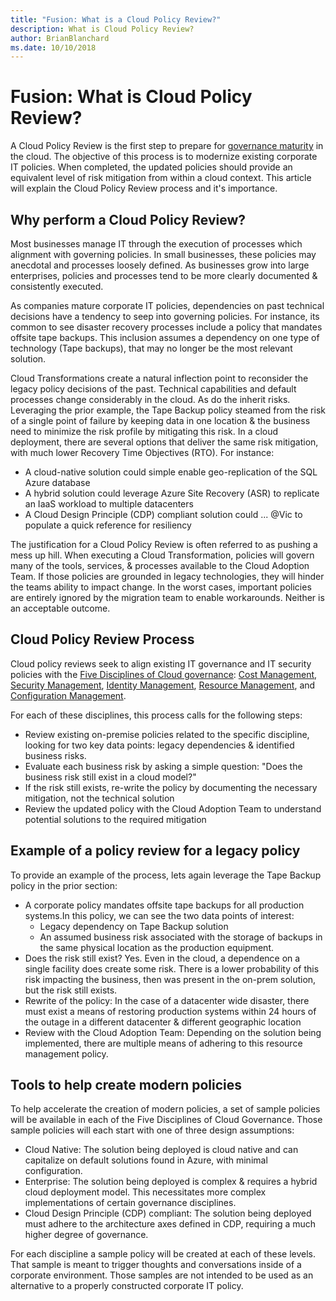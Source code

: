 ```yaml
---
title: "Fusion: What is a Cloud Policy Review?"
description: What is Cloud Policy Review?
author: BrianBlanchard
ms.date: 10/10/2018
---
```


# Fusion: What is Cloud Policy Review?

A Cloud Policy Review is the first step to prepare for [governance maturity](../overview.md) in the cloud. The objective of this process is to modernize existing corporate IT policies. When completed, the updated policies should provide an equivalent level of risk mitigation from within a cloud context. This article will explain the Cloud Policy Review process and it's importance.

## Why perform a Cloud Policy Review?

Most businesses manage IT through the execution of processes which alignment with governing policies. In small businesses, these policies may anecdotal and processes loosely defined. As businesses grow into large enterprises, policies and processes tend to be more clearly documented & consistently executed.

As companies mature corporate IT policies, dependencies on past technical decisions have a tendency to seep into governing policies. For instance, its common to see disaster recovery processes include a policy that mandates offsite tape backups. This inclusion assumes a dependency on one type of technology (Tape backups), that may no longer be the most relevant solution.

Cloud Transformations create a natural inflection point to reconsider the legacy policy decisions of the past. Technical capabilities and default processes change considerably in the cloud. As do the inherit risks. Leveraging the prior example, the Tape Backup policy steamed from the risk of a single point of failure by keeping data in one location & the business need to minimize the risk profile by mitigating this risk. In a cloud deployment, there are several options that deliver the same risk mitigation, with much lower Recovery Time Objectives (RTO). For instance:

* A cloud-native solution could simple enable geo-replication of the SQL Azure database
* A hybrid solution could leverage Azure Site Recovery (ASR) to replicate an IaaS workload to multiple datacenters
* A Cloud Design Principle (CDP) compliant solution could ... @Vic to populate a quick reference for resiliency

The justification for a Cloud Policy Review is often referred to as pushing a mess up hill. When executing a Cloud Transformation, policies will govern many of the tools, services, & processes available to the Cloud Adoption Team. If those policies are grounded in legacy technologies, they will hinder the teams ability to impact change. In the worst cases, important policies are entirely ignored by the migration team to enable workarounds. Neither is an acceptable outcome.

## Cloud Policy Review Process

Cloud policy reviews seek to align existing IT governance and IT security policies with the [Five Disciplines of Cloud governance](../overview.md): [Cost Management](../cost-management/overview.md), [Security Management](../security-management/overview.md), [Identity Management](../identity-management/overview.md), [Resource Management](../resource-management/overview.md), and [Configuration Management](../configuration-management/overview.md).

For each of these disciplines, this process calls for the following steps:

* Review existing on-premise policies related to the specific discipline, looking for two key data points: legacy dependencies & identified business risks.
* Evaluate each business risk by asking a simple question: "Does the business risk still exist in a cloud model?"
* If the risk still exists, re-write the policy by documenting the necessary mitigation, not the technical solution
* Review the updated policy with the Cloud Adoption Team to understand potential solutions to the required mitigation

## Example of a policy review for a legacy policy

To provide an example of the process, lets again leverage the Tape Backup policy in the prior section:

* A corporate policy mandates offsite tape backups for all production systems.In this policy, we can see the two data points of interest:
    * Legacy dependency on Tape Backup solution
    * An assumed business risk associated with the storage of backups in the same physical location as the production equipment.
* Does the risk still exist? Yes. Even in the cloud, a dependence on a single facility does create some risk. There is a lower probability of this risk impacting the business, then was present in the on-prem solution, but the risk still exists.
* Rewrite of the policy: In the case of a datacenter wide disaster, there must exist a means of restoring production systems within 24 hours of the outage in a different datacenter & different geographic location
* Review with the Cloud Adoption Team: Depending on the solution being implemented, there are multiple means of adhering to this resource management policy.

## Tools to help create modern policies

To help accelerate the creation of modern policies, a set of sample policies will be available in each of the Five Disciplines of Cloud Governance. Those sample policies will each start with one of three design assumptions:

* Cloud Native: The solution being deployed is cloud native and can capitalize on default solutions found in Azure, with minimal configuration.
* Enterprise: The solution being deployed is complex & requires a hybrid cloud deployment model. This necessitates more complex implementations of certain governance disciplines.
* Cloud Design Principle (CDP) compliant: The solution being deployed must adhere to the architecture axes defined in CDP, requiring a much higher degree of governance.  

For each discipline a sample policy will be created at each of these levels. That sample is meant to trigger thoughts and conversations inside of a corporate environment. Those samples are not intended to be used as an alternative to a properly constructed corporate IT policy.
